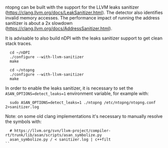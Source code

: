 ntopng can be built with the support for the LLVM leaks sanitizer (https://clang.llvm.org/docs/LeakSanitizer.html).
The detector also identifies invalid memory accesses. The performance impact of running the address sanitizer is about
a 2x slowdown (https://clang.llvm.org/docs/AddressSanitizer.html).

It is advisable to also build nDPI with the leaks sanitizer support to get clean stack traces.

```
  cd ~/nDPI
  ./configure --with-llvm-sanitizer
  make

  cd ~/ntopng
  ./configure --with-llvm-sanitizer
  make
```

In order to enable the leaks sanitizer, it is necessary to set the `ASAN_OPTIONS=detect_leaks=1`
environment variable, for example with:

```
  sudo ASAN_OPTIONS=detect_leaks=1 ./ntopng /etc/ntopng/ntopng.conf 2>sanitizer.log
```

Note: on some old clang implementations it's necessary to manually resolve the symbols with:

```
  # https://llvm.org/svn/llvm-project/compiler-rt/trunk/lib/asan/scripts/asan_symbolize.py
  asan_symbolize.py / < sanitizer.log | c++filt
``
